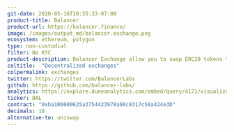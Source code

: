 ```yaml
---
git-date: 2020-05-16T10:35:33-07:00
product-title: Balancer
product-url: https://balancer.finance/
image: /images/output_md/balancer.exchange.png
ecosystem: ethereum, polygon
type: non-custodial
filter: No KYC
product-description: Balancer Exchange allow you to swap ERC20 tokens trustlessly across all Balancer's liquidity pools.
coltitle:  "Decentralized exchanges"
colpermalink: exchanges
twitter: https://twitter.com/BalancerLabs
github: https://github.com/balancer-labs/
analytics: https://explore.duneanalytics.com/embed/query/4171/visualization/8115?api_key=DvVRTNM70csWdnF9jorVDUWJMo38jfTZBNGzuQmj
ticker: BAL
contract: "0xba100000625a3754423978a60c9317c58a424e3D"
decimals: 18
alternative-to: uniswap
---
```

